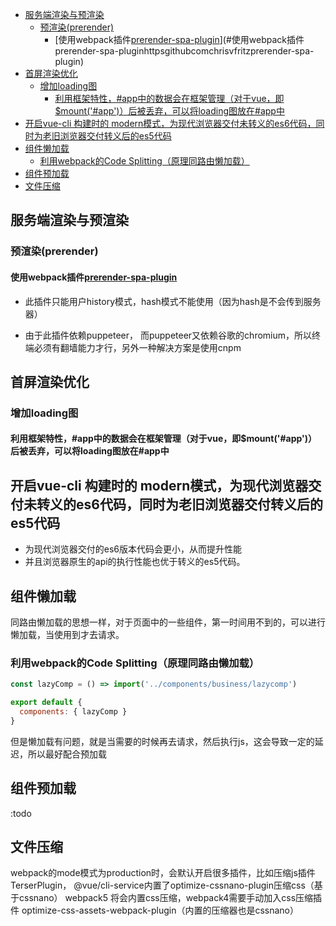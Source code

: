 <!-- TOC -->

- [服务端渲染与预渲染](#服务端渲染与预渲染)
    - [预渲染(prerender)](#预渲染prerender)
        - [使用webpack插件[prerender-spa-plugin](https://github.com/chrisvfritz/prerender-spa-plugin)](#使用webpack插件prerender-spa-pluginhttpsgithubcomchrisvfritzprerender-spa-plugin)
- [首屏渲染优化](#首屏渲染优化)
    - [增加loading图](#增加loading图)
        - [利用框架特性，#app中的数据会在框架管理（对于vue，即$mount('#app')）后被丢弃，可以将loading图放在#app中](#利用框架特性app中的数据会在框架管理对于vue即mountapp后被丢弃可以将loading图放在app中)
- [开启vue-cli 构建时的 modern模式，为现代浏览器交付未转义的es6代码，同时为老旧浏览器交付转义后的es5代码](#开启vue-cli-构建时的-modern模式为现代浏览器交付未转义的es6代码同时为老旧浏览器交付转义后的es5代码)
- [组件懒加载](#组件懒加载)
    - [利用webpack的Code Splitting（原理同路由懒加载）](#利用webpack的code-splitting原理同路由懒加载)
- [组件预加载](#组件预加载)
- [文件压缩](#文件压缩)

<!-- /TOC -->
## 服务端渲染与预渲染

### 预渲染(prerender)

#### 使用webpack插件[prerender-spa-plugin](https://github.com/chrisvfritz/prerender-spa-plugin)

* 此插件只能用户history模式，hash模式不能使用（因为hash是不会传到服务器）

* 由于此插件依赖puppeteer， 而puppeteer又依赖谷歌的chromium，所以终端必须有翻墙能力才行，另外一种解决方案是使用cnpm

## 首屏渲染优化

### 增加loading图

#### 利用框架特性，#app中的数据会在框架管理（对于vue，即$mount('#app')）后被丢弃，可以将loading图放在#app中

## 开启vue-cli 构建时的 modern模式，为现代浏览器交付未转义的es6代码，同时为老旧浏览器交付转义后的es5代码

* 为现代浏览器交付的es6版本代码会更小，从而提升性能
* 并且浏览器原生的api的执行性能也优于转义的es5代码。

## 组件懒加载

同路由懒加载的思想一样，对于页面中的一些组件，第一时间用不到的，可以进行懒加载，当使用到才去请求。

### 利用webpack的Code Splitting（原理同路由懒加载）

```js
const lazyComp = () => import('../components/business/lazycomp')

export default {
  components: { lazyComp }
}
```

但是懒加载有问题，就是当需要的时候再去请求，然后执行js，这会导致一定的延迟，所以最好配合预加载

## 组件预加载

:todo

## 文件压缩

webpack的mode模式为production时，会默认开启很多插件，比如压缩js插件TerserPlugin，
@vue/cli-service内置了optimize-cssnano-plugin压缩css（基于cssnano）
webpack5 将会内置css压缩，webpack4需要手动加入css压缩插件 optimize-css-assets-webpack-plugin（内置的压缩器也是cssnano）

